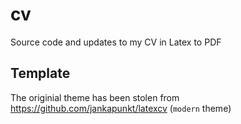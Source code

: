 # cv
Source code and updates to my CV in Latex to PDF

## Template
The originial theme has been stolen from https://github.com/jankapunkt/latexcv (`modern` theme)
